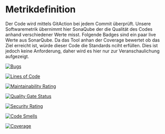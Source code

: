 Metrikdefinition
========

Der Code wird mittels GitAction bei jedem Commit überprüft. Unsere Softwaremetrik übernimmt hier SonaQube der die Qualität
des Codes anhand verschiedener Werte misst. Folgende Badges sind ein paar live Werte aus SonarQube. Da das Tool anhan der Coverage bewertet
ob das Ziel erreicht ist, würde dieser Code die Standards nciht erfüllen. Dies ist jedoch keine Anforderung, daher wird es hier nur zur Veranschaulichung
aufgezeigt.

[![Bugs](https://sonarcloud.io/api/project_badges/measure?project=elbeachboy_CarRent&metric=bugs)](https://sonarcloud.io/dashboard?id=elbeachboy_CarRent)

[![Lines of Code](https://sonarcloud.io/api/project_badges/measure?project=elbeachboy_CarRent&metric=ncloc)](https://sonarcloud.io/dashboard?id=elbeachboy_CarRent)

[![Maintainability Rating](https://sonarcloud.io/api/project_badges/measure?project=elbeachboy_CarRent&metric=sqale_rating)](https://sonarcloud.io/dashboard?id=elbeachboy_CarRent)

[![Quality Gate Status](https://sonarcloud.io/api/project_badges/measure?project=elbeachboy_CarRent&metric=alert_status)](https://sonarcloud.io/dashboard?id=elbeachboy_CarRent)

[![Security Rating](https://sonarcloud.io/api/project_badges/measure?project=elbeachboy_CarRent&metric=security_rating)](https://sonarcloud.io/dashboard?id=elbeachboy_CarRent)

[![Code Smells](https://sonarcloud.io/api/project_badges/measure?project=elbeachboy_CarRent&metric=code_smells)](https://sonarcloud.io/dashboard?id=elbeachboy_CarRent)

[![Coverage](https://sonarcloud.io/api/project_badges/measure?project=elbeachboy_CarRent&metric=coverage)](https://sonarcloud.io/dashboard?id=elbeachboy_CarRent)